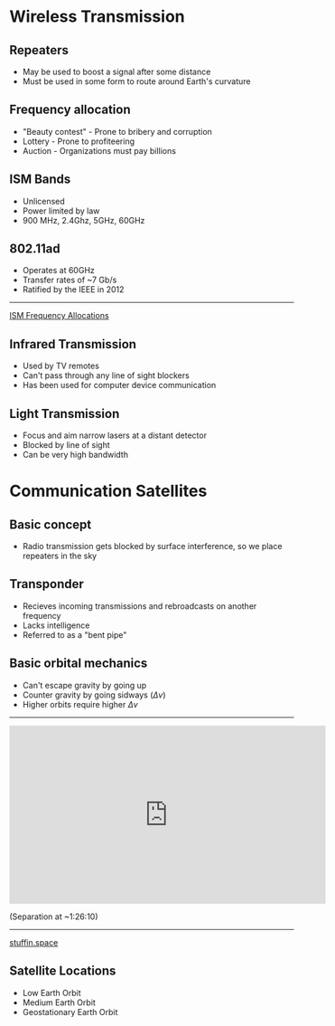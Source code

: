 Wireless Transmission
=====================

Repeaters
---------

- May be used to boost a signal after some distance
- Must be used in some form to route around Earth's curvature

Frequency allocation
--------------------

- "Beauty contest" - Prone to bribery and corruption
- Lottery - Prone to profiteering
- Auction - Organizations must pay billions

ISM Bands
---------

- Unlicensed
- Power limited by law
- 900 MHz, 2.4Ghz, 5GHz, 60GHz

802.11ad
--------

- Operates at 60GHz
- Transfer rates of ~7 Gb/s
- Ratified by the IEEE in 2012

---

[ISM Frequency Allocations](https://en.wikipedia.org/wiki/ISM_band#Frequency_allocation)

Infrared Transmission
---------------------

- Used by TV remotes
- Can't pass through any line of sight blockers
- Has been used for computer device communication

Light Transmission
------------------

- Focus and aim narrow lasers at a distant detector
- Blocked by line of sight
- Can be very high bandwidth

Communication Satellites
========================

Basic concept
-------------

- Radio transmission gets blocked by surface interference, so we place repeaters in the sky

Transponder
-----------

- Recieves incoming transmissions and rebroadcasts on another frequency
- Lacks intelligence
- Referred to as a "bent pipe"

Basic orbital mechanics
-----------------------

- Can't escape gravity by going up
- Counter gravity by going sidways ($\Delta v$)
- Higher orbits require higher $\Delta v$


---

<iframe width="560" height="315" src="https://www.youtube.com/embed/VshdafZvwrg?start=939" frameborder="0" allow="accelerometer; autoplay; encrypted-media; gyroscope; picture-in-picture" allowfullscreen></iframe>

(Separation at ~1:26:10)

---

[stuffin.space](http://stuffin.space)

Satellite Locations
-------------------

- Low Earth Orbit
- Medium Earth Orbit
- Geostationary Earth Orbit

